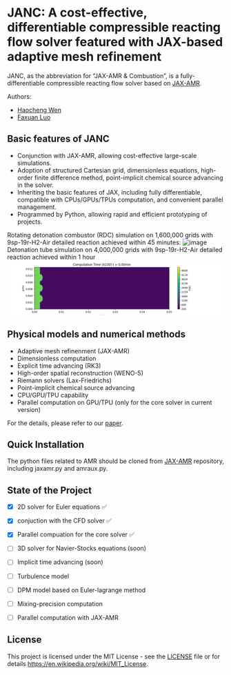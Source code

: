 # JANC: A cost-effective, differentiable compressible reacting flow solver featured with JAX-based adaptive mesh refinement

JANC, as the abbreviation for “JAX-AMR & Combustion”, is a fully-differentiable compressible reacting flow solver based on [JAX-AMR](https://github.com/JA4S/JAX-AMR).

Authors:
- [Haocheng Wen](https://github.com/thuwen)
- [Faxuan Luo](https://github.com/luofx23)

## Basic features of JANC
- Conjunction with JAX-AMR, allowing cost-effective large-scale simulations.
- Adoption of structured Cartesian grid, dimensionless equations,  high-order finite difference method, point-implicit chemical source advancing in the solver.
- Inheriting the basic features of JAX, including fully differentiable, compatible with CPUs/GPUs/TPUs computation, and convenient parallel management.
- Programmed by Python, allowing rapid and efficient prototyping of projects.

Rotating detonation combustor (RDC) simulation on 1,600,000 grids with 9sp-19r-H2-Air detailed reaction achieved within 45 minutes:
![image](https://github.com/JA4S/JANC/blob/main/RDC_example.gif)
Detonation tube simulation on 4,000,000 grids with 9sp-19r-H2-Air detailed reaction achieved within 1 hour
![image](https://github.com/JA4S/JANC/blob/main/detonation_tube_example.gif)
## Physical models and numerical methods
- Adaptive mesh refinenment (JAX-AMR)
- Dimensionless computation
- Explicit time advancing (RK3)
- High-order spatial reconstruction (WENO-5)
- Riemann solvers (Lax-Friedrichs)
- Point-implicit chemical source advancing
- CPU/GPU/TPU capability
- Parallel computation on GPU/TPU (only for the core solver in current version)

For the details, please refer to our [paper](xxx).

## Quick Installation
 The python files related to AMR should be cloned from [JAX-AMR](https://github.com/JA4S/JAX-AMR) repository, including jaxamr.py and amraux.py.

## State of the Project

- [x] 2D solver for Euler equations  ✅
- [x] conjuction with the CFD solver ✅
- [x] Parallel compuation for the core solver ✅
- [ ] 3D solver for Navier-Stocks equations (soon)
- [ ] Implicit time advancing (soon)
- [ ] Turbulence model
- [ ] DPM model based on Euler-lagrange method
- [ ] Mixing-precision computation
- [ ] Parallel computation with JAX-AMR


## License
This project is licensed under the MIT License - see 
the [LICENSE](LICENSE) file or for details https://en.wikipedia.org/wiki/MIT_License.
